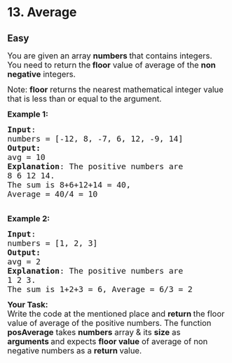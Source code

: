 # 13. Average
## Easy 
<div class="problem-statement">
                <p></p><p><span style="font-size:18px">You are given an array&nbsp;<strong>numbers </strong>that contains integers. You need to return the<strong> floor</strong> value of average of the <strong>non negative</strong> integers.</span></p>

<p><span style="font-size:18px">Note: <strong>floor</strong> returns the nearest mathematical integer value that is less than or equal to the argument.</span></p>

<p><span style="font-size:18px"><strong>Example 1:</strong> <strong> </strong></span></p>

<pre><span style="font-size:18px"><strong>Input</strong>:
numbers = [-12, 8, -7, 6, 12, -9, 14]
<strong>Output:</strong>
avg = 10
<strong>Explanation</strong>: The positive numbers are
8 6 12 14.
The sum is 8+6+12+14 = 40,
Average = 40/4 = 10

</span></pre>

<p><span style="font-size:18px"><strong>Example 2:</strong></span></p>

<pre><span style="font-size:18px"><strong>Input</strong>:
numbers = [1, 2, 3]
<strong>Output:</strong>
avg = 2
<strong>Explanation</strong>: The positive numbers are
1 2 3.
The sum is 1+2+3 = 6, Average = 6/3 = 2</span></pre>

<p><span style="font-size:18px"><strong>Your Task: </strong><br>
Write the code at the mentioned place and <strong>return </strong>the floor value of&nbsp;average of the positive numbers. The function <strong>posAverage</strong> takes <strong>numbers</strong> array &amp; its <strong>size</strong>&nbsp;as <strong>arguments&nbsp;</strong>and expects <strong>floor value</strong> of average of non negative numbers as a <strong>return </strong>value.</span></p>
 <p></p>
            </div>